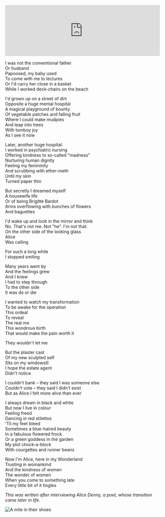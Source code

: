 <iframe width="100%" height="166" scrolling="no" frameborder="no" allow="autoplay" src="https://w.soundcloud.com/player/?url=https%3A//api.soundcloud.com/tracks/675586946&color=%23ff5500&auto_play=false&hide_related=true&show_comments=false&show_user=false&show_reposts=false&show_teaser=false"></iframe>

I was not the conventional father<br />
Or husband<br />
Papoosed, my baby used<br />
To come with me to lectures<br />
Or I'd carry her close in a basket<br />
While I worked deck-chairs on the beach

I'd grown up on a street of dirt<br />
Opposite a huge mental hospital<br />
A magical playground of bounty<br />
Of vegetable patches and falling fruit<br />
Where I could make mudpies<br />
And leap into trees<br />
With tomboy joy<br />
As I see it now

Later, another huge hospital.<br />
I worked in psychiatric nursing<br />
Offering kindness to so-called "madness"<br />
Nurturing human dignity<br />
Feeling my femininity<br />
And scrubbing with ether-meth<br />
Until my skin <br />
Turned paper thin

But secretly I dreamed myself<br />
A housewife life<br />
Or of being Brigitte Bardot<br />
Arms overflowing with bunches of flowers<br />
And baguettes

I'd wake up and look in the mirror and think<br />
No. That's not me. Not "he". I'm not that.<br />
On the other side of the looking glass<br />
Alice<br />
Was calling

For such a long while<br />
I stopped smiling

Many years went by<br />
And the feelings grew<br />
And I knew<br />
I had to step through<br />
To the other side<br />
It was do or die

I wanted to watch my transformation<br />
To be awake for the operation<br />
This ordeal<br />
To reveal<br />
The real me<br />
This wondrous birth<br />
That would make the pain worth it

They wouldn't let me

But the plaster cast<br />
Of my new sculpted self<br />
Sits on my windowsill<br />
I hope the estate agent<br />
Didn't notice

I couldn't bank – they said I was someone else<br />
Couldn't vote – they said I didn't exist<br />
But as Alice I felt more alive than ever

I always dream in black and white<br />
But now I live in colour<br />
Feeling freed<br />
Dancing in red stilettos<br />
'Til my feet bleed<br />
Sometimes a blue-haired beauty<br />
In a fabulous flowered frock<br />
Or a green goddess in the garden<br />
My plot chock-a-block<br />
With courgettes and runner beans

Now I'm Alice, here in my Wonderland<br />
Trusting in womankind<br />
And the kindness of women<br />
The wonder of women<br />
When you come to something late<br />
Every little bit of it tingles

*This was written after interviewing Alice Denny, a poet, whose transition came later in life.*

<div class="text-center"><img src="/img/ordinary_extraordinary/1.alice_through_the_looking_glass.jpg" class="event-image" alt="A mile in their shoes" /></div>
